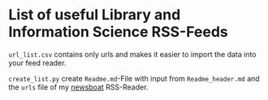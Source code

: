# List of useful Library and Information Science RSS-Feeds

`url_list.csv` contains only urls and makes it easier to import the data into your feed reader.

`create_list.py` create `Readme.md`-File with input from `Readme_header.md` and the `urls` file of my [newsboat](https://newsboat.org/) RSS-Reader.



